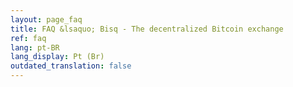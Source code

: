 ```yaml
---
layout: page_faq
title: FAQ &lsaquo; Bisq - The decentralized Bitcoin exchange
ref: faq
lang: pt-BR
lang_display: Pt (Br)
outdated_translation: false
---
```

